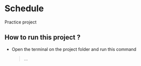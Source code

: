 # Schedule

Practice project

## How to run this project ?

- Open the terminal on the project folder and run this command
  > ...
